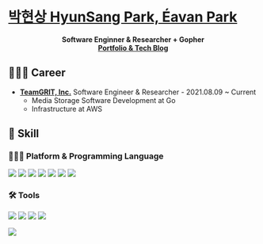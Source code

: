 # [박현상 HyunSang Park, Éavan Park](https://parkhyunsang.com/)
<div align="center">
  
**Software Enginner & Researcher + Gopher**  
[**Portfolio & Tech Blog**](https://parkhyunsang.com)
  
</div>

## 🧑🏻‍💻 Career
- [**TeamGRIT, Inc.**](https://www.teamgrit.kr/) Software Engineer & Researcher - 2021.08.09 ~ Current
  - Media Storage Software Development at Go
  - Infrastructure at AWS

## 🍳 Skill
### 🧑🏻‍💻 Platform & Programming Language
<a><img src="https://img.shields.io/badge/Go-4DD0E1?style=flat-square&logo=Go&logoColor=white"/></a>
<a><img src="https://img.shields.io/badge/MySQL-4479A1?style=flat-square&logo=MySQL&logoColor=white"/></a>
<a><img src="https://img.shields.io/badge/AWS-232F3E?style=flat-square&logo=AmazonAWS&logoColor=white"/></a>
<a><img src="https://img.shields.io/badge/Docker-2496ED?style=flat-square&logo=Docker&logoColor=white"/></a>
<a><img src="https://img.shields.io/badge/Kubernetes-326CE5?style=flat-square&logo=Kubernetes&logoColor=white"/></a>
<a><img src="https://img.shields.io/badge/Ubuntu-E95420?style=flat-square&logo=Ubuntu&logoColor=white"/></a>
<a><img src="https://img.shields.io/badge/Flutter-02569B?style=flat-square&logo=Flutter&logoColor=white"/></a>
### 🛠 Tools
<a><img src="https://img.shields.io/badge/Prometheus-E6522C?style=flat-square&logo=Prometheus&logoColor=white"/></a>
<a><img src="https://img.shields.io/badge/Grafana-F46800?style=flat-square&logo=Grafana&logoColor=white"/></a>
<a><img src="https://img.shields.io/badge/Jenkins-D24939?style=flat-square&logo=Jenkins&logoColor=white"/></a>
<a><img src="https://img.shields.io/badge/Git-F05032?style=flat-square&logo=Git&logoColor=white"/></a>

<img src="https://ghchart.rshah.org/dev-hyunsang" />
